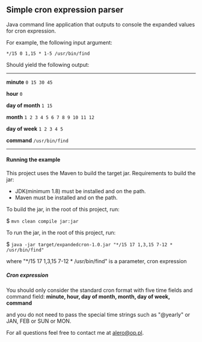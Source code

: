 ## Simple cron expression parser

Java command line application that outputs to console the expanded values for cron expression.

For example, the following input argument: 


`*/15 0 1,15 * 1-5 /usr/bin/find `
 
Should yield the following output: 

__________________________________________________________________________
**minute**        `0 15 30 45`
 
**hour**          `0`
 
**day of month**  `1 15`
 
**month**         `1 2 3 4 5 6 7 8 9 10 11 12`
 
**day of week**   `1 2 3 4 5`
 
**command**       `/usr/bin/find`
__________________________________________________________________________
 
 

#### Running the example

This project uses the Maven to build the target jar.
 Requirements to build the jar:
   - JDK(minimum 1.8) must be installed and on the path.
   - Maven must be installed and on the path. 
 
To build the jar, in the root of this project, run:
  
  $ `mvn clean compile jar:jar`

To run the jar, in the root of this project, run:
  
   $ `java -jar target/expandedcron-1.0.jar "*/15 17 1,3,15 7-12 * /usr/bin/find"`

   where "*/15 17 1,3,15 7-12 * /usr/bin/find" is a parameter, cron expression
   
   
##### Cron expression
You should only consider the standard cron format with five time fields and command field:
**minute, 
hour, 
day of month, 
month, 
day of week, 
command**

and you do not need to pass the special time strings such as "@yearly" or JAN, FEB or SUN or MON. 


For all questions feel free to contact me at alero@op.pl.


